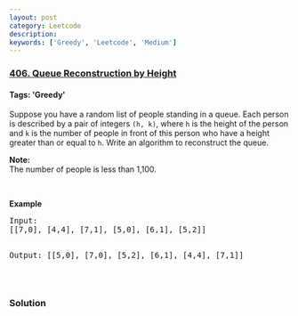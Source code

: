 ```yaml
---
layout: post
category: Leetcode
description: 
keywords: ['Greedy', 'Leetcode', 'Medium']
---
```

### [406. Queue Reconstruction by Height](https://leetcode.com/problems/queue-reconstruction-by-height)

#### Tags: 'Greedy'

<div class="content__u3I1 question-content__JfgR"><div><p>Suppose you have a random list of people standing in a queue. Each person is described by a pair of integers <code>(h, k)</code>, where <code>h</code> is the height of the person and <code>k</code> is the number of people in front of this person who have a height greater than or equal to <code>h</code>. Write an algorithm to reconstruct the queue.</p>
<p><b>Note:</b><br/>
The number of people is less than 1,100.</p>
 

<p><b>Example</b></p>
<pre>Input:
[[7,0], [4,4], [7,1], [5,0], [6,1], [5,2]]

Output:
[[5,0], [7,0], [5,2], [6,1], [4,4], [7,1]]
</pre>
<p> </p>
</div></div>

### Solution

